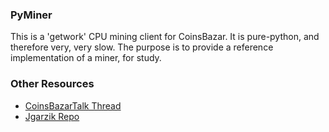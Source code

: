 ### PyMiner ###

This is a 'getwork' CPU mining client for CoinsBazar. It is pure-python, and therefore very, very slow.  The purpose is to provide a reference implementation of a miner, for study.

### Other Resources ###

- [CoinsBazarTalk Thread](https://bitcointalk.org/index.php?topic=3546.0)
- [Jgarzik Repo](https://github.com/jgarzik/pyminer)